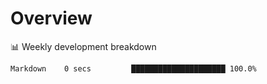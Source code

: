 # Overview

📊 Weekly development breakdown

```text
Markdown    0 secs         █████████████████████ 100.0%
```